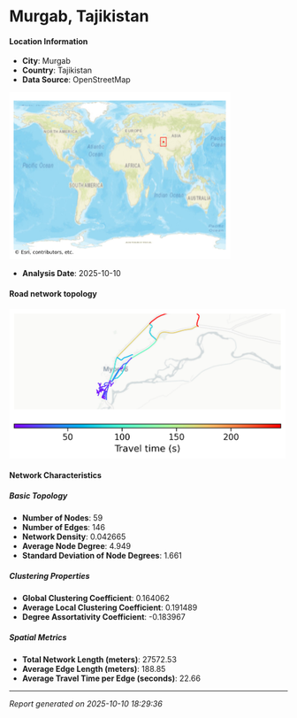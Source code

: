 # Murgab, Tajikistan

#### Location Information

- **City**: Murgab
- **Country**: Tajikistan
- **Data Source**: OpenStreetMap
<img src="Murgab_location.png" alt="Murgab Location Map" width="400" />

- **Analysis Date**: 2025-10-10

#### Road network topology

<img src="Murgab_network_map.png" alt="Murgab Road Network Map" width="500"/>

#### Network Characteristics

##### Basic Topology

- **Number of Nodes**: 59
- **Number of Edges**: 146
- **Network Density**: 0.042665
- **Average Node Degree**: 4.949
- **Standard Deviation of Node Degrees**: 1.661

##### Clustering Properties

- **Global Clustering Coefficient**: 0.164062
- **Average Local Clustering Coefficient**: 0.191489
- **Degree Assortativity Coefficient**: -0.183967

##### Spatial Metrics

- **Total Network Length (meters)**: 27572.53
- **Average Edge Length (meters)**: 188.85
- **Average Travel Time per Edge (seconds)**: 22.66

---
*Report generated on 2025-10-10 18:29:36*
